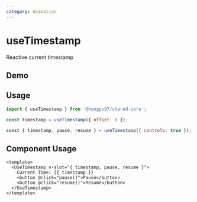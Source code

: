 ```yaml
---
category: Animation
---
```


<script setup>
import Demo from './demo.vue'
</script>

# useTimestamp

<FunctionInfo fn="useTimestamp" :frontmatter="$frontmatter" package="Share - Core" />

Reactive current timestamp

## Demo

<DemoContainer>
  <Demo />
</DemoContainer>

## Usage

```js
import { useTimestamp } from '@hungpv97/shared-core';

const timestamp = useTimestamp({ offset: 0 });
```

```js
const { timestamp, pause, resume } = useTimestamp({ controls: true });
```

## Component Usage

```vue
<template>
  <UseTimestamp v-slot="{ timestamp, pause, resume }">
    Current Time: {{ timestamp }}
    <button @click="pause()">Pause</button>
    <button @click="resume()">Resume</button>
  </UseTimestamp>
</template>
```

